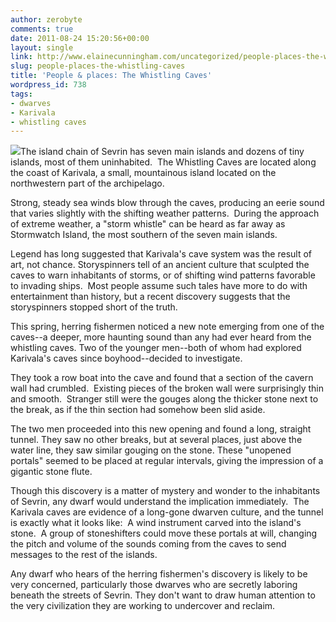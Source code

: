 ```yaml
---
author: zerobyte
comments: true
date: 2011-08-24 15:20:56+00:00
layout: single
link: http://www.elainecunningham.com/uncategorized/people-places-the-whistling-caves/
slug: people-places-the-whistling-caves
title: 'People & places: The Whistling Caves'
wordpress_id: 738
tags:
- dwarves
- Karivala
- whistling caves
---
```


[![](http://www.elainecunningham.com/wp-content/uploads/2011/08/mysteriouscave.jpg)](http://www.elainecunningham.com/wp-content/uploads/2011/08/mysteriouscave.jpg)The island chain of Sevrin has seven main islands and dozens of tiny islands, most of them uninhabited.  The Whistling Caves are located along the coast of Karivala, a small, mountainous island located on the northwestern part of the archipelago.

Strong, steady sea winds blow through the caves, producing an eerie sound that varies slightly with the shifting weather patterns.  During the approach of extreme weather, a "storm whistle" can be heard as far away as Stormwatch Island, the most southern of the seven main islands.

Legend has long suggested that Karivala's cave system was the result of art, not chance. Storyspinners tell of an ancient culture that sculpted the caves to warn inhabitants of storms, or of shifting wind patterns favorable to invading ships.  Most people assume such tales have more to do with entertainment than history, but a recent discovery suggests that the storyspinners stopped short of the truth.

This spring, herring fishermen noticed a new note emerging from one of the caves--a deeper, more haunting sound than any had ever heard from the whistling caves. Two of the younger men--both of whom had explored Karivala's caves since boyhood--decided to investigate.

They took a row boat into the cave and found that a section of the cavern wall had crumbled.  Existing pieces of the broken wall were surprisingly thin and smooth.  Stranger still were the gouges along the thicker stone next to the break, as if the thin section had somehow been slid aside.

The two men proceeded into this new opening and found a long, straight tunnel. They saw no other breaks, but at several places, just above the water line, they saw similar gouging on the stone. These "unopened portals" seemed to be placed at regular intervals, giving the impression of a gigantic stone flute.

Though this discovery is a matter of mystery and wonder to the inhabitants of Sevrin, any dwarf would understand the implication immediately.  The Karivala caves are evidence of a long-gone dwarven culture, and the tunnel is exactly what it looks like:  A wind instrument carved into the island's stone.  A group of stoneshifters could move these portals at will, changing the pitch and volume of the sounds coming from the caves to send messages to the rest of the islands.

Any dwarf who hears of the herring fishermen's discovery is likely to be very concerned, particularly those dwarves who are secretly laboring beneath the streets of Sevrin. They don't want to draw human attention to the very civilization they are working to undercover and reclaim.
